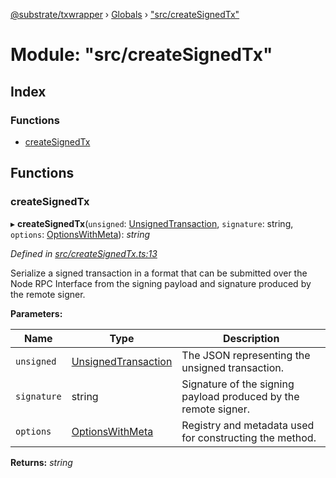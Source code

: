 [@substrate/txwrapper](../README.md) › [Globals](../globals.md) › ["src/createSignedTx"](_src_createsignedtx_.md)

# Module: "src/createSignedTx"

## Index

### Functions

* [createSignedTx](_src_createsignedtx_.md#createsignedtx)

## Functions

###  createSignedTx

▸ **createSignedTx**(`unsigned`: [UnsignedTransaction](../interfaces/_src_util_types_.unsignedtransaction.md), `signature`: string, `options`: [OptionsWithMeta](../interfaces/_src_util_types_.optionswithmeta.md)): *string*

*Defined in [src/createSignedTx.ts:13](https://github.com/paritytech/txwrapper/blob/ef571f4/src/createSignedTx.ts#L13)*

Serialize a signed transaction in a format that can be submitted over the
Node RPC Interface from the signing payload and signature produced by the
remote signer.

**Parameters:**

Name | Type | Description |
------ | ------ | ------ |
`unsigned` | [UnsignedTransaction](../interfaces/_src_util_types_.unsignedtransaction.md) | The JSON representing the unsigned transaction. |
`signature` | string | Signature of the signing payload produced by the remote signer. |
`options` | [OptionsWithMeta](../interfaces/_src_util_types_.optionswithmeta.md) | Registry and metadata used for constructing the method.  |

**Returns:** *string*
